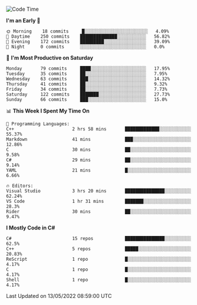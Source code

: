 <!--START_SECTION:waka-->
![Code Time](http://img.shields.io/badge/Code%20Time-781%20hrs%2059%20mins-blue)

**I'm an Early 🐤** 

```text
🌞 Morning    18 commits     █░░░░░░░░░░░░░░░░░░░░░░░░   4.09% 
🌆 Daytime    250 commits    ██████████████░░░░░░░░░░░   56.82% 
🌃 Evening    172 commits    █████████░░░░░░░░░░░░░░░░   39.09% 
🌙 Night      0 commits      ░░░░░░░░░░░░░░░░░░░░░░░░░   0.0%

```
📅 **I'm Most Productive on Saturday** 

```text
Monday       79 commits     ████░░░░░░░░░░░░░░░░░░░░░   17.95% 
Tuesday      35 commits     ██░░░░░░░░░░░░░░░░░░░░░░░   7.95% 
Wednesday    63 commits     ███░░░░░░░░░░░░░░░░░░░░░░   14.32% 
Thursday     41 commits     ██░░░░░░░░░░░░░░░░░░░░░░░   9.32% 
Friday       34 commits     ██░░░░░░░░░░░░░░░░░░░░░░░   7.73% 
Saturday     122 commits    ███████░░░░░░░░░░░░░░░░░░   27.73% 
Sunday       66 commits     ███░░░░░░░░░░░░░░░░░░░░░░   15.0%

```


📊 **This Week I Spent My Time On** 

```text
💬 Programming Languages: 
C++                      2 hrs 58 mins       █████████████░░░░░░░░░░░░   55.37% 
Markdown                 41 mins             ███░░░░░░░░░░░░░░░░░░░░░░   12.86% 
C                        30 mins             ██░░░░░░░░░░░░░░░░░░░░░░░   9.58% 
C#                       29 mins             ██░░░░░░░░░░░░░░░░░░░░░░░   9.14% 
YAML                     21 mins             █░░░░░░░░░░░░░░░░░░░░░░░░   6.66%

🔥 Editors: 
Visual Studio            3 hrs 20 mins       ███████████████░░░░░░░░░░   62.24% 
VS Code                  1 hr 31 mins        ███████░░░░░░░░░░░░░░░░░░   28.3% 
Rider                    30 mins             ██░░░░░░░░░░░░░░░░░░░░░░░   9.47%

```

**I Mostly Code in C#** 

```text
C#                       15 repos            ███████████████░░░░░░░░░░   62.5% 
C++                      5 repos             █████░░░░░░░░░░░░░░░░░░░░   20.83% 
ReScript                 1 repo              █░░░░░░░░░░░░░░░░░░░░░░░░   4.17% 
C                        1 repo              █░░░░░░░░░░░░░░░░░░░░░░░░   4.17% 
Shell                    1 repo              █░░░░░░░░░░░░░░░░░░░░░░░░   4.17%

```



 Last Updated on 13/05/2022 08:59:00 UTC
<!--END_SECTION:waka-->
